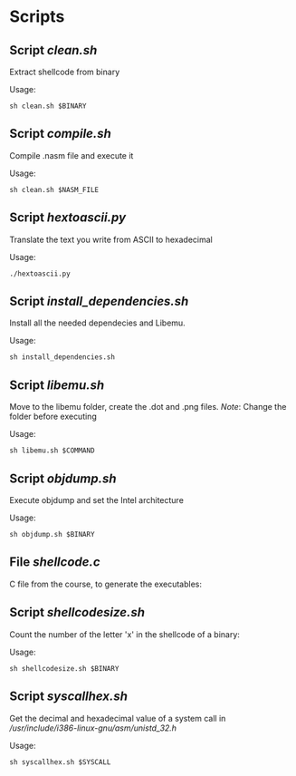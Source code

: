 # Scripts


## Script *clean.sh*

Extract shellcode from binary

Usage:
```
sh clean.sh $BINARY
```


## Script *compile.sh*

Compile .nasm file and execute it

Usage:
```
sh clean.sh $NASM_FILE
```

## Script *hextoascii.py*

Translate the text you write from ASCII to hexadecimal

Usage:
```
./hextoascii.py
```


## Script *install_dependencies.sh*

Install all the needed dependecies and Libemu.

Usage:
```
sh install_dependencies.sh
```


## Script *libemu.sh*

Move to the libemu folder, create the .dot and .png files. *Note*: Change the folder before executing

Usage:
```
sh libemu.sh $COMMAND
```


## Script *objdump.sh*

Execute objdump and set the Intel architecture

Usage:
```
sh objdump.sh $BINARY
```

## File *shellcode.c*

C file from the course, to generate the executables:


## Script *shellcodesize.sh*

Count the number of the letter 'x' in the shellcode of a binary:

Usage:
```
sh shellcodesize.sh $BINARY
```


## Script *syscallhex.sh*

Get the decimal and hexadecimal value of a system call in */usr/include/i386-linux-gnu/asm/unistd_32.h*

Usage:
```
sh syscallhex.sh $SYSCALL
```
